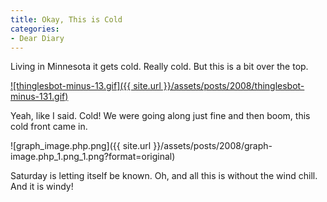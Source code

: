 ```yaml
---
title: Okay, This is Cold
categories:
- Dear Diary
---
```


Living in Minnesota it gets cold. Really cold. But this is a bit over the top.

[![thinglesbot-minus-13.gif]({{ site.url }}/assets/posts/2008/thinglesbot-minus-131.gif)](http://twitter.com/thinglesbot/statuses/696031342)

Yeah, like I said. Cold! We were going along just fine and then boom, this cold front came in.

![graph_image.php.png]({{ site.url }}/assets/posts/2008/graph-image.php_1.png_1.png?format=original)

Saturday is letting itself be known. Oh, and all this is without the wind chill. And it is windy!
